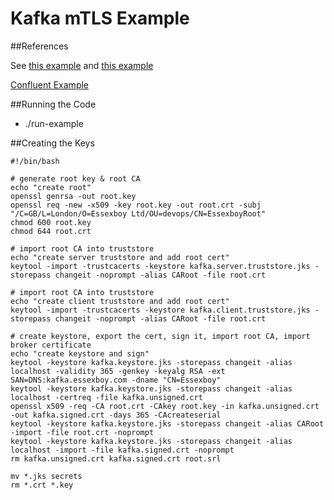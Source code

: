 # Kafka mTLS Example

##References

See [this example](https://www.vertica.com/docs/9.3.x/HTML/Content/Authoring/KafkaIntegrationGuide/TLS-SSL/KafkaTLS-SSLExamplePart3ConfigureKafka.htm?tocpath=Integrating%20with%20Apache%20Kafka%7CUsing%20TLS%252FSSL%20Encryption%20with%20Kafka%7C_____7) and [this example](https://jaceklaskowski.gitbooks.io/apache-kafka/content/kafka-demo-ssl-authentication.html)

[Confluent Example](https://developer.confluent.io/courses/security/hands-on-setting-up-encryption/)

##Running the Code
* ./run-example

##Creating the Keys

```shell script
#!/bin/bash

# generate root key & root CA
echo "create root"
openssl genrsa -out root.key
openssl req -new -x509 -key root.key -out root.crt -subj "/C=GB/L=London/O=Essexboy Ltd/OU=devops/CN=EssexboyRoot"
chmod 600 root.key
chmod 644 root.crt

# import root CA into truststore
echo "create server truststore and add root cert"
keytool -import -trustcacerts -keystore kafka.server.truststore.jks -storepass changeit -noprompt -alias CARoot -file root.crt

# import root CA into truststore
echo "create client truststore and add root cert"
keytool -import -trustcacerts -keystore kafka.client.truststore.jks -storepass changeit -noprompt -alias CARoot -file root.crt

# create keystore, export the cert, sign it, import root CA, import broker certificate
echo "create keystore and sign"
keytool -keystore kafka.keystore.jks -storepass changeit -alias localhost -validity 365 -genkey -keyalg RSA -ext SAN=DNS:kafka.essexboy.com -dname "CN=Essexboy"
keytool -keystore kafka.keystore.jks -storepass changeit -alias localhost -certreq -file kafka.unsigned.crt
openssl x509 -req -CA root.crt -CAkey root.key -in kafka.unsigned.crt -out kafka.signed.crt -days 365 -CAcreateserial
keytool -keystore kafka.keystore.jks -storepass changeit -alias CARoot -import -file root.crt -noprompt
keytool -keystore kafka.keystore.jks -storepass changeit -alias localhost -import -file kafka.signed.crt -noprompt
rm kafka.unsigned.crt kafka.signed.crt root.srl

mv *.jks secrets
rm *.crt *.key
```